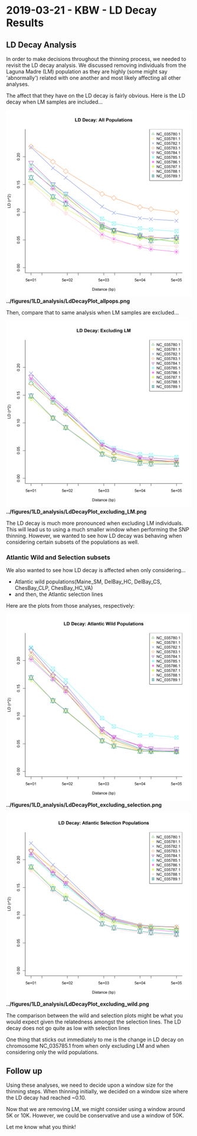 # 2019-03-21 - KBW - LD Decay Results

## LD Decay Analysis

In order to make decisions throughout the thinning process, we needed to revisit the LD decay analysis. We discussed removing individuals from the Laguna Madre (LM) population as they are highly (some might say 'abnormally') related with one another and most likely affecting all other analyses.

The affect that they have on the LD decay is fairly obvious. Here is the LD decay when LM samples are included...

![](../figures/1LD_analysis/LdDecayPlot_allpops.png)
__../figures/1LD_analysis/LdDecayPlot_allpops.png__

Then, compare that to same analysis when LM samples are excluded...

![](../figures/1LD_analysis/LdDecayPlot_excluding_LM.png)
__../figures/1LD_analysis/LdDecayPlot_excluding_LM.png__

The LD decay is much more pronounced when excluding LM individuals. This will lead us to using a much smaller window when performing the SNP thinning. However, we wanted to see how LD decay was behaving when considering certain subsets of the populations as well.

### Atlantic Wild and Selection subsets

We also wanted to see how LD decay is affected when only considering...
* Atlantic wild populations(Maine_SM, DelBay_HC, DelBay_CS, ChesBay_CLP, ChesBay_HC_VA)
* and then, the Atlantic selection lines

Here are the plots from those analyses, respectively:

![](../figures/1LD_analysis/LdDecayPlot_excluding_selection.png)
__../figures/1LD_analysis/LdDecayPlot_excluding_selection.png__

![](../figures/1LD_analysis/LdDecayPlot_excluding_wild.png)
__../figures/1LD_analysis/LdDecayPlot_excluding_wild.png__

The comparison between the wild and selection plots might be what you would expect given the relatedness amongst the selection lines. The LD decay does not go quite as low with selection lines

One thing that sticks out immediately to me is the change in LD decay on chromosome NC_035785.1 from when only excluding LM and when considering only the wild populations.

## Follow up

Using these analyses, we need to decide upon a window size for the thinning steps. When thinning initially, we decided on a window size where the LD decay had reached ~0.10.

Now that we are removing LM, we might consider using a window around 5K or 10K. However, we could be conservative and use a window of 50K. 

Let me know what you think!
